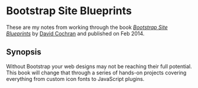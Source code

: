 # Bootstrap Site Blueprints

These are my notes from working through the book
[*Bootstrap Site Blueprints*](https://www.packtpub.com/web-development/bootstrap-site-blueprints)
by [David Cochran](http://alittlecode.com/)
and published on Feb 2014.

## Synopsis
Without Bootstrap your web designs may not be reaching their full potential. This book will change that through a series of hands-on projects covering everything from custom icon fonts to JavaScript plugins.